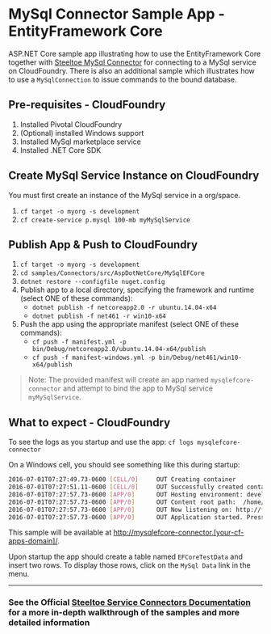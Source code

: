 ﻿# MySql Connector Sample App - EntityFramework Core

ASP.NET Core sample app illustrating how to use the EntityFramework Core together with [Steeltoe MySql Connector](https://github.com/SteeltoeOSS/Connectors/tree/master/src/Steeltoe.CloudFoundry.Connector.MySql) for connecting to a MySql service on CloudFoundry. There is also an additional sample which illustrates how to use a `MySqlConnection` to issue commands to the bound database.

## Pre-requisites - CloudFoundry

1. Installed Pivotal CloudFoundry
1. (Optional) installed Windows support
1. Installed MySql marketplace service
1. Installed .NET Core SDK

## Create MySql Service Instance on CloudFoundry

You must first create an instance of the MySql service in a org/space.

1. `cf target -o myorg -s development`
1. `cf create-service p.mysql 100-mb myMySqlService`

## Publish App & Push to CloudFoundry

1. `cf target -o myorg -s development`
1. `cd samples/Connectors/src/AspDotNetCore/MySqlEFCore`
1. `dotnet restore --configfile nuget.config`
1. Publish app to a local directory, specifying the framework and runtime (select ONE of these commands):
   * `dotnet publish -f netcoreapp2.0 -r ubuntu.14.04-x64`
   * `dotnet publish -f net461 -r win10-x64`
1. Push the app using the appropriate manifest (select ONE of these commands):
   * `cf push -f manifest.yml -p bin/Debug/netcoreapp2.0/ubuntu.14.04-x64/publish`
   * `cf push -f manifest-windows.yml -p bin/Debug/net461/win10-x64/publish`

> Note: The provided manifest will create an app named `mysqlefcore-connector` and attempt to bind the app to MySql service `myMySqlService`.

## What to expect - CloudFoundry

To see the logs as you startup and use the app: `cf logs mysqlefcore-connector`

On a Windows cell, you should see something like this during startup:

```bash
2016-07-01T07:27:49.73-0600 [CELL/0]     OUT Creating container
2016-07-01T07:27:51.11-0600 [CELL/0]     OUT Successfully created container
2016-07-01T07:27:57.73-0600 [APP/0]      OUT Hosting environment: development
2016-07-01T07:27:57.73-0600 [APP/0]      OUT Content root path:  /home/vcap/app
2016-07-01T07:27:57.73-0600 [APP/0]      OUT Now listening on: http://*:8080
2016-07-01T07:27:57.73-0600 [APP/0]      OUT Application started. Press Ctrl+C to shut down.
```

This sample will be available at <http://mysqlefcore-connector.[your-cf-apps-domain]/>.

Upon startup the app should create a table named `EFCoreTestData` and insert two rows. To display those rows, click on the `MySql Data` link in the menu.

---

### See the Official [Steeltoe Service Connectors Documentation](https://steeltoe.io/docs/steeltoe-service-connectors) for a more in-depth walkthrough of the samples and more detailed information